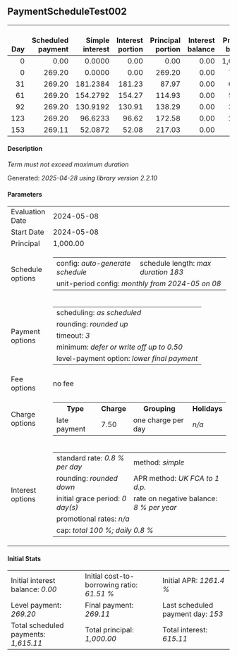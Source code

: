<h2>PaymentScheduleTest002</h2>
<table>
    <thead style="vertical-align: bottom;">
        <th style="text-align: right;">Day</th>
        <th style="text-align: right;">Scheduled payment</th>
        <th style="text-align: right;">Simple interest</th>
        <th style="text-align: right;">Interest portion</th>
        <th style="text-align: right;">Principal portion</th>
        <th style="text-align: right;">Interest balance</th>
        <th style="text-align: right;">Principal balance</th>
        <th style="text-align: right;">Total simple interest</th>
        <th style="text-align: right;">Total interest</th>
        <th style="text-align: right;">Total principal</th>
    </thead>
    <tr style="text-align: right;">
        <td class="ci00">0</td>
        <td class="ci01" style="white-space: nowrap;">0.00</td>
        <td class="ci02">0.0000</td>
        <td class="ci03">0.00</td>
        <td class="ci04">0.00</td>
        <td class="ci05">0.00</td>
        <td class="ci06">1,000.00</td>
        <td class="ci07">0.0000</td>
        <td class="ci08">0.00</td>
        <td class="ci09">0.00</td>
    </tr>
    <tr style="text-align: right;">
        <td class="ci00">0</td>
        <td class="ci01" style="white-space: nowrap;">269.20</td>
        <td class="ci02">0.0000</td>
        <td class="ci03">0.00</td>
        <td class="ci04">269.20</td>
        <td class="ci05">0.00</td>
        <td class="ci06">730.80</td>
        <td class="ci07">0.0000</td>
        <td class="ci08">0.00</td>
        <td class="ci09">269.20</td>
    </tr>
    <tr style="text-align: right;">
        <td class="ci00">31</td>
        <td class="ci01" style="white-space: nowrap;">269.20</td>
        <td class="ci02">181.2384</td>
        <td class="ci03">181.23</td>
        <td class="ci04">87.97</td>
        <td class="ci05">0.00</td>
        <td class="ci06">642.83</td>
        <td class="ci07">181.2384</td>
        <td class="ci08">181.23</td>
        <td class="ci09">357.17</td>
    </tr>
    <tr style="text-align: right;">
        <td class="ci00">61</td>
        <td class="ci01" style="white-space: nowrap;">269.20</td>
        <td class="ci02">154.2792</td>
        <td class="ci03">154.27</td>
        <td class="ci04">114.93</td>
        <td class="ci05">0.00</td>
        <td class="ci06">527.90</td>
        <td class="ci07">335.5176</td>
        <td class="ci08">335.50</td>
        <td class="ci09">472.10</td>
    </tr>
    <tr style="text-align: right;">
        <td class="ci00">92</td>
        <td class="ci01" style="white-space: nowrap;">269.20</td>
        <td class="ci02">130.9192</td>
        <td class="ci03">130.91</td>
        <td class="ci04">138.29</td>
        <td class="ci05">0.00</td>
        <td class="ci06">389.61</td>
        <td class="ci07">466.4368</td>
        <td class="ci08">466.41</td>
        <td class="ci09">610.39</td>
    </tr>
    <tr style="text-align: right;">
        <td class="ci00">123</td>
        <td class="ci01" style="white-space: nowrap;">269.20</td>
        <td class="ci02">96.6233</td>
        <td class="ci03">96.62</td>
        <td class="ci04">172.58</td>
        <td class="ci05">0.00</td>
        <td class="ci06">217.03</td>
        <td class="ci07">563.0601</td>
        <td class="ci08">563.03</td>
        <td class="ci09">782.97</td>
    </tr>
    <tr style="text-align: right;">
        <td class="ci00">153</td>
        <td class="ci01" style="white-space: nowrap;">269.11</td>
        <td class="ci02">52.0872</td>
        <td class="ci03">52.08</td>
        <td class="ci04">217.03</td>
        <td class="ci05">0.00</td>
        <td class="ci06">0.00</td>
        <td class="ci07">615.1473</td>
        <td class="ci08">615.11</td>
        <td class="ci09">1,000.00</td>
    </tr>
</table>
<h4>Description</h4>
<p><i>Term must not exceed maximum duration</i></p>
<p>Generated: <i>2025-04-28 using library version 2.2.10</i></p>
<h4>Parameters</h4>
<table>
    <tr>
        <td>Evaluation Date</td>
        <td>2024-05-08</td>
    </tr>
    <tr>
        <td>Start Date</td>
        <td>2024-05-08</td>
    </tr>
    <tr>
        <td>Principal</td>
        <td>1,000.00</td>
    </tr>
    <tr>
        <td>Schedule options</td>
        <td>
            <table>
                <tr>
                    <td>config: <i>auto-generate schedule</i></td>
                    <td>schedule length: <i><i>max duration</i> 183</i></td>
                </tr>
                <tr>
                    <td colspan="2" style="white-space: nowrap;">unit-period config: <i>monthly from 2024-05 on 08</i></td>
                </tr>
            </table>
        </td>
    </tr>
    <tr>
        <td>Payment options</td>
        <td>
            <table>
                <tr>
                    <td>scheduling: <i>as scheduled</i></td>
                </tr>
                <tr>
                    <td>rounding: <i>rounded up</i></td>
                </tr>
                <tr>
                    <td>timeout: <i>3</i></td>
                </tr>
                <tr>
                    <td>minimum: <i>defer&nbsp;or&nbsp;write&nbsp;off&nbsp;up&nbsp;to&nbsp;0.50</i></td>
                </tr>
                <tr>
                    <td>level-payment option: <i>lower&nbsp;final&nbsp;payment</i></td>
                </tr>
            </table>
        </td>
    </tr>
    <tr>
        <td>Fee options</td>
        <td>no fee
        </td>
    </tr>
    <tr>
        <td>Charge options</td>
        <td>
            <table>
                <tr>
                    <th>Type</th>
                    <th>Charge</th>
                    <th>Grouping</th>
                    <th>Holidays</th>
                </tr>
                <tr>
                    <td>late payment</td>
                    <td>7.50</td><td>one charge per day</td><td><i>n/a</i></td>
                </tr>
            </table>
        </td>
    </tr>
    <tr>
        <td>Interest options</td>
        <td>
            <table>
                <tr>
                    <td>standard rate: <i>0.8 % per day</i></td>
                    <td>method: <i>simple</i></td>
                </tr>
                <tr>
                    <td>rounding: <i>rounded down</i></td>
                    <td>APR method: <i>UK FCA to 1 d.p.</i></td>
                </tr>
                <tr>
                    <td>initial grace period: <i>0 day(s)</i></td>
                    <td>rate on negative balance: <i>8 % per year</i></td>
                </tr>
                <tr>
                    <td colspan="2">promotional rates: <i><i>n/a</i></i></td>
                </tr>
                <tr>
                    <td colspan="2">cap: <i>total 100 %; daily 0.8 %</td>
                </tr>
            </table>
        </td>
    </tr>
</table>
<h4>Initial Stats</h4>
<table>
    <tr>
        <td>Initial interest balance: <i>0.00</i></td>
        <td>Initial cost-to-borrowing ratio: <i>61.51 %</i></td>
        <td>Initial APR: <i>1261.4 %</i></td>
    </tr>
    <tr>
        <td>Level payment: <i>269.20</i></td>
        <td>Final payment: <i>269.11</i></td>
        <td>Last scheduled payment day: <i>153</i></td>
    </tr>
    <tr>
        <td>Total scheduled payments: <i>1,615.11</i></td>
        <td>Total principal: <i>1,000.00</i></td>
        <td>Total interest: <i>615.11</i></td>
    </tr>
</table>

